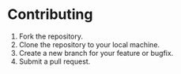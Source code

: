 # Contributing

1. Fork the repository.
2. Clone the repository to your local machine.
3. Create a new branch for your feature or bugfix.
4. Submit a pull request.
